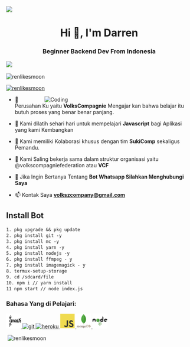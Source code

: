 <img src="https://gifdb.com/images/high/cool-anime-umaru-doma-on-computer-3g4u8tk71ih110rg.gif" align="center">
<h1 align="center">Hi 👋, I'm Darren</h1>
<h3 align="center">Beginner Backend Dev From Indonesia</h3>

  <a href="https://github.com/ryo-ma/github-profile-trophy/stargazers">
    <img src="https://img.shields.io/github/stars/ryo-ma/github-profile-trophy"/>
  </a>
<p align="left"> <img src="https://komarev.com/ghpvc/?username=renlikesmoon&label=Profile%20views&color=0e75b6&style=flat" alt="renlikesmoon" /> </p>

<p align="left"> <a href="https://github.com/ryo-ma/github-profile-trophy"><img src="https://github-profile-trophy.vercel.app/?username=renlikesmoon" alt="renlikesmoon" /></a> </p>

<img align="right" alt="Coding" width="400" src="https://c.tenor.com/b_HeThKej1EAAAAd/tenor.gif">

- 🔭 Perusahan Ku yaitu **VolksCompagnie** Mengajar kan bahwa belajar itu butuh proses yang benar benar panjang.

- 🌱 Kami dilatih sehari hari untuk mempelajari **Javascript** bagi Aplikasi yang kami Kembangkan 

- 👯 Kami memiliki Kolaborasi khusus dengan tim **SukiComp** sekaligus Pemandu.

- 🤝 Kami Saling bekerja sama dalam struktur organisasi yaitu @volkscompagniefederation atau **VCF**

- 💬 Jika Ingin Bertanya Tentang **Bot Whatsapp Silahkan Menghubungi Saya**

- 📫 Kontak Saya **volkszcompany@gmail.com**

## Install Bot
```
1. pkg upgrade && pkg update
2. pkg install git -y
3. pkg install mc -y
4. pkg install yarn -y
5. pkg install nodejs -y
6. pkg install ffmpeg - y
7. pkg install imagemagick - y
8. termux-setup-storage
9. cd /sdcard/file
10. npm i // yarn install
11 npm start // node index.js
```

<h3 align="left">Bahasa Yang di Pelajari:</h3>
<p align="left"> <a href="https://canvasjs.com" target="_blank" rel="noreferrer"> <img src="https://raw.githubusercontent.com/Hardik0307/Hardik0307/master/assets/canvasjs-charts.svg" alt="canvasjs" width="40" height="40"/> </a> <a href="https://git-scm.com/" target="_blank" rel="noreferrer"> <img src="https://www.vectorlogo.zone/logos/git-scm/git-scm-icon.svg" alt="git" width="40" height="40"/> </a> <a href="https://heroku.com" target="_blank" rel="noreferrer"> <img src="https://www.vectorlogo.zone/logos/heroku/heroku-icon.svg" alt="heroku" width="40" height="40"/> </a> <a href="https://developer.mozilla.org/en-US/docs/Web/JavaScript" target="_blank" rel="noreferrer"> <img src="https://raw.githubusercontent.com/devicons/devicon/master/icons/javascript/javascript-original.svg" alt="javascript" width="40" height="40"/> </a> <a href="https://www.mongodb.com/" target="_blank" rel="noreferrer"> <img src="https://raw.githubusercontent.com/devicons/devicon/master/icons/mongodb/mongodb-original-wordmark.svg" alt="mongodb" width="40" height="40"/> </a> <a href="https://nodejs.org" target="_blank" rel="noreferrer"> <img src="https://raw.githubusercontent.com/devicons/devicon/master/icons/nodejs/nodejs-original-wordmark.svg" alt="nodejs" width="40" height="40"/> </a> </p>

<p>&nbsp;<img align="center" src="https://github-readme-stats.vercel.app/api?username=renlikesmoon&show_icons=true&locale=en" alt="renlikesmoon" /></p>
